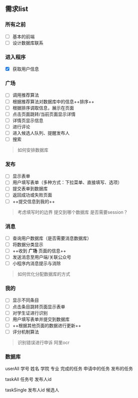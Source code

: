 ## 需求list

### 所有之前
- [ ] 基本的前端
- [ ] 设计数据库联系

### 进入程序
- [x] 获取用户信息

### 广场
- [ ] 调用推荐算法
- [ ] 根据推荐算法对数据库中的信息++排序++
- [ ] 根据排序调取信息，展示在页面
- [ ] 点击页面跳转/当前页面显示详情
- [ ] 详情页显示信息
- [ ] 进行评论
- [ ] 进入候选人队列、提醒发布人
- [ ] 搜索

> 如何安排数据库

### 发布
- [ ] 显示表单
- [ ] 用户填写表单（多种方式：下拉菜单、直接填写、选项）
- [ ] 提交表单到数据库
- [ ] 返回成功或失败页面
- [ ] ++提交信息到我的++

> 考虑填写时的边界
> 提交到哪个数据库
> 是否需要session？

### 消息
- [ ] 查询用户数据库（是否需要消息数据库）
- [ ] 将数据分类显示
- [ ] ++收到 **广场** 页面的信息++
- [ ] 发送消息至用户端/关联公众号
- [ ] 小程序内消息提示与消除

> 如何优化分配数据库的方式

### 我的
- [ ] 显示不同条目
- [ ] 点击条目跳转页面显示表单
- [ ] 对学生证进行识别
- [ ] 用户填写表单并提交到数据库
- [ ] ++根据其他页面的数据进行更新++
- [ ] 评分机制算法

> 识别错误进行申诉
> 阿里ocr

### 数据库

userAll 学号 姓名 学院 专业 完成的任务 申请中的任务 发布的任务 

taskAll 任务号 发布人id 
 
taskSingle 发布人id  候选人



